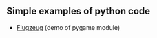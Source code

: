 ## Simple examples of python code
- [Flugzeug](https://raw.githubusercontent.com/alex-lysenko-de/python/main/flugzeug.py) (demo of pygame module)

